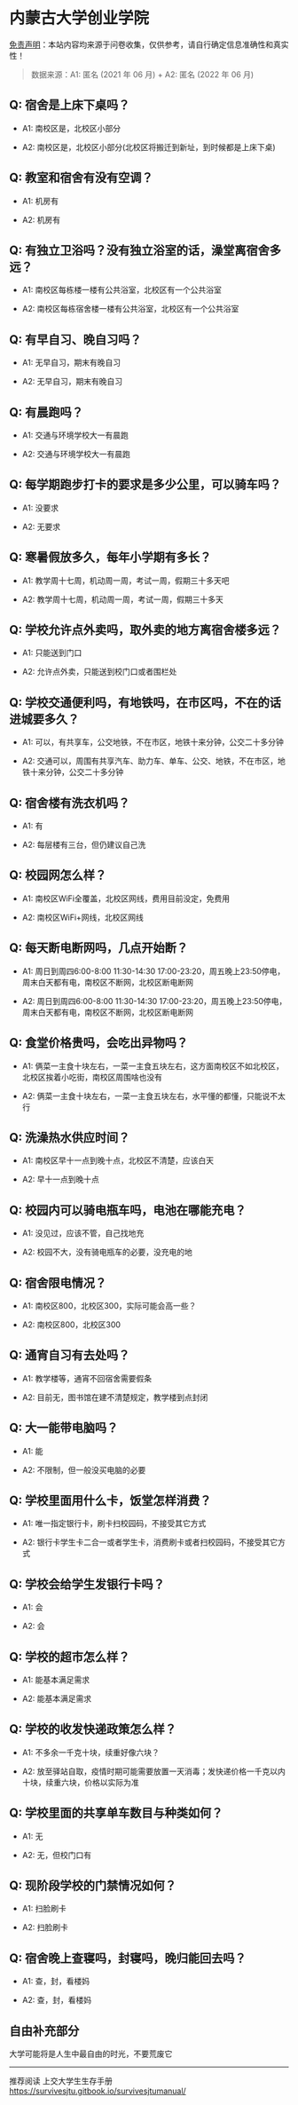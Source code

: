 # 内蒙古大学创业学院

[免责声明](https://colleges.chat/#_3)：本站内容均来源于问卷收集，仅供参考，请自行确定信息准确性和真实性！

> 数据来源：A1: 匿名 (2021 年 06 月) + A2: 匿名 (2022 年 06 月)

## Q: 宿舍是上床下桌吗？

- A1: 南校区是，北校区小部分

- A2: 南校区是，北校区小部分(北校区将搬迁到新址，到时候都是上床下桌)

## Q: 教室和宿舍有没有空调？

- A1: 机房有

- A2: 机房有

## Q: 有独立卫浴吗？没有独立浴室的话，澡堂离宿舍多远？

- A1: 南校区每栋楼一楼有公共浴室，北校区有一个公共浴室

- A2: 南校区每栋宿舍楼一楼有公共浴室，北校区有一个公共浴室

## Q: 有早自习、晚自习吗？

- A1: 无早自习，期末有晚自习

- A2: 无早自习，期末有晚自习

## Q: 有晨跑吗？

- A1: 交通与环境学校大一有晨跑

- A2: 交通与环境学校大一有晨跑

## Q: 每学期跑步打卡的要求是多少公里，可以骑车吗？

- A1: 没要求

- A2: 无要求

## Q: 寒暑假放多久，每年小学期有多长？

- A1: 教学周十七周，机动周一周，考试一周，假期三十多天吧

- A2: 教学周十七周，机动周一周，考试一周，假期三十多天

## Q: 学校允许点外卖吗，取外卖的地方离宿舍楼多远？

- A1: 只能送到门口

- A2: 允许点外卖，只能送到校门口或者围栏处

## Q: 学校交通便利吗，有地铁吗，在市区吗，不在的话进城要多久？

- A1: 可以，有共享车，公交地铁，不在市区，地铁十来分钟，公交二十多分钟

- A2: 交通可以，周围有共享汽车、助力车、单车、公交、地铁，不在市区，地铁十来分钟，公交二十多分钟

## Q: 宿舍楼有洗衣机吗？

- A1: 有

- A2: 每层楼有三台，但仍建议自己洗

## Q: 校园网怎么样？

- A1: 南校区WiFi全覆盖，北校区网线，费用目前没定，免费用

- A2: 南校区WiFi+网线，北校区网线

## Q: 每天断电断网吗，几点开始断？

- A1: 周日到周四6:00-8:00 11:30-14:30 17:00-23:20，周五晚上23:50停电，周末白天都有电，南校区不断网，北校区断电断网

- A2: 周日到周四6:00-8:00 11:30-14:30 17:00-23:20，周五晚上23:50停电，周末白天都有电，南校区不断网，北校区断电断网

## Q: 食堂价格贵吗，会吃出异物吗？

- A1: 俩菜一主食十块左右，一菜一主食五块左右，这方面南校区不如北校区，北校区挨着小吃街，南校区周围啥也没有

- A2: 俩菜一主食十块左右，一菜一主食五块左右，水平懂的都懂，只能说不太行

## Q: 洗澡热水供应时间？

- A1: 南校区早十一点到晚十点，北校区不清楚，应该白天

- A2: 早十一点到晚十点

## Q: 校园内可以骑电瓶车吗，电池在哪能充电？

- A1: 没见过，应该不管，自己找地充

- A2: 校园不大，没有骑电瓶车的必要，没充电的地

## Q: 宿舍限电情况？

- A1: 南校区800，北校区300，实际可能会高一些？

- A2: 南校区800，北校区300

## Q: 通宵自习有去处吗？

- A1: 教学楼等，通宵不回宿舍需要假条

- A2: 目前无，图书馆在建不清楚规定，教学楼到点封闭

## Q: 大一能带电脑吗？

- A1: 能

- A2: 不限制，但一般没买电脑的必要

## Q: 学校里面用什么卡，饭堂怎样消费？

- A1: 唯一指定银行卡，刷卡扫校园码，不接受其它方式

- A2: 银行卡学生卡二合一或者学生卡，消费刷卡或者扫校园码，不接受其它方式

## Q: 学校会给学生发银行卡吗？

- A1: 会

- A2: 会

## Q: 学校的超市怎么样？

- A1: 能基本满足需求

- A2: 能基本满足需求

## Q: 学校的收发快递政策怎么样？

- A1: 不多余一千克十块，续重好像六块？

- A2: 放至驿站自取，疫情时期可能需要放置一天消毒；发快递价格一千克以内十块，续重六块，价格以实际为准

## Q: 学校里面的共享单车数目与种类如何？

- A1: 无

- A2: 无，但校门口有

## Q: 现阶段学校的门禁情况如何？

- A1: 扫脸刷卡

- A2: 扫脸刷卡

## Q: 宿舍晚上查寝吗，封寝吗，晚归能回去吗？

- A1: 查，封，看楼妈

- A2: 查，封，看楼妈

## 自由补充部分

大学可能将是人生中最自由的时光，不要荒废它

***

推荐阅读 上交大学生生存手册 https://survivesjtu.gitbook.io/survivesjtumanual/